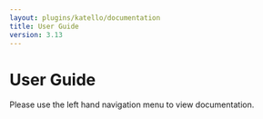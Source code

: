 ```yaml
---
layout: plugins/katello/documentation
title: User Guide
version: 3.13
---
```


# User Guide

Please use the left hand navigation menu to view documentation.
